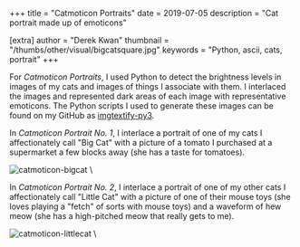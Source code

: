 +++
title = "Catmoticon Portraits"
date = 2019-07-05
description = "Cat portrait made up of emoticons"

[extra]
author = "Derek Kwan"
thumbnail = "/thumbs/other/visual/bigcatsquare.jpg"
keywords = "Python, ascii, cats, portrait"
+++

For _Catmoticon Portraits_, I used Python to detect the brightness levels in images of my cats and images of things I associate with them. I interlaced the images and represented dark areas of each image with representative emoticons. The Python scripts I used to generate these images can be found on my GitHub as [imgtextify-py3](https://github.com/derekxkwan/imgtextify-py3). 

In _Catmoticon Portrait No. 1_, I interlace a portrait of one of my cats I affectionately call "Big Cat" with a picture of a tomato I purchased at a supermarket a few blocks away (she has a taste for tomatoes). 
 
 
![catmoticon-bigcat](/images/other/visual/catmoticon-bigcat-smaller.png) \


In _Catmoticon Portrait No. 2_, I interlace a portrait of one of my other cats I affectionately call "Little Cat" with a picture of one of their mouse toys (she loves playing a "fetch" of sorts with mouse toys) and a waveform of hew meow (she has a high-pitched meow that really gets to me). 

![catmoticon-littlecat](/images/other/visual/catmoticon-littlecat-smaller.png) \

